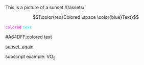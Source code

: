 <title>Markup-HTML Assignment </title> 

This is a picture of a sunset !(/assets/

$${\color{red}Colored \space \color{blue}Text}$$

<code style="color : fuchsia">colored</code> <code style="color : cyan">text</code>

#A64DFF;colored text

[sunset, again](https://github.com/Yamlambss/KNES381/tree/main/images/sunset.jpg)


subscript example: VO<sub>2
